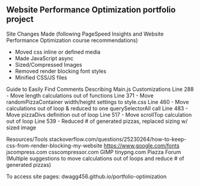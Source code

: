 ## Website Performance Optimization portfolio project

Site Changes Made (following PageSpeed Insights and Website Performance Optimization course recommendations)
- Moved css inline or defined media
- Made JavaScript async
- Sized/Compressed Images
- Removed render blocking font styles
- Minified CSS/JS files

Guide to Easily Find Comments Describing Main.js Customizations 
Line 288 - Move length calculations out of functions
Line 371 - Move randomPizzaContainer width/height settings to style.css
Line 460 - Move calculations out of loop & reduced to one querySelectorAll call
Line 483 - Move pizzaDivs definition out of loop
Line 517 - Move scrollTop calculation out of loop
Line 539 - Reduced # of generated pizzas, replaced sizing w/ sized image

Resources/Tools
stackoverflow.com/questions/25230264/how-to-keep-css-from-render-blocking-my-website
https://www.google.com/fonts
jscompress.com
csscompressor.com
GIMP
tinypng.com
Piazza Forum (Multiple suggestions to move calculations out of loops and reduce # of generated pizzas)

To access site pages:
dwagg456.github.io/portfolio-optimization
